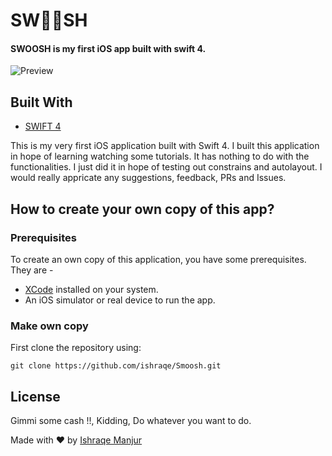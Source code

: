 # SW🏀🏀SH

#### SWOOSH is my first iOS app built with swift 4. 

![Preview](https://github.com/ishraqe/Smoosh/blob/master/preview.gif)

## Built With
 - [SWIFT 4](https://swift.org/documentation/)


This is my very first iOS application built with Swift 4. I built this application in hope of learning watching some tutorials. It has nothing to do with the functionalities.  I just did it in hope of testing out constrains and autolayout. 
I would really appricate any suggestions, feedback, PRs and Issues.


## How to create your own copy of this app?
### Prerequisites
To create an own copy of this application, you have some prerequisites. They are -

 - [XCode](https://developer.apple.com/xcode/) installed on your system.
 - An iOS simulator or real device to run the app.
 

### Make own copy
First clone the repository using:

    git clone https://github.com/ishraqe/Smoosh.git



## License
Gimmi some cash !!, Kidding, Do whatever you want to do.


Made with ♥ by [Ishraqe Manjur](https://twitter.com/ishraqe_manjur)

